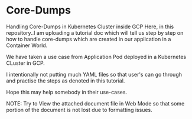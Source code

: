 # Core-Dumps
Handling Core-Dumps in Kubernetes Cluster inside GCP
Here, in this repository..I am uploading a tutorial doc which will tell us step by step on how to handle core-dumps 
which are created in our application in a Container World.

We have taken a use case from Application Pod deployed in a Kubernetes CLuster in GCP.

I intentionally not putting much YAML files so that user's can go through and practise the steps as denoted in this tutorial.

Hope this may help somebody in their use-cases.

NOTE: Try to View the attached document file in Web Mode so that some portion of the document is not lost due to formatting issues.
